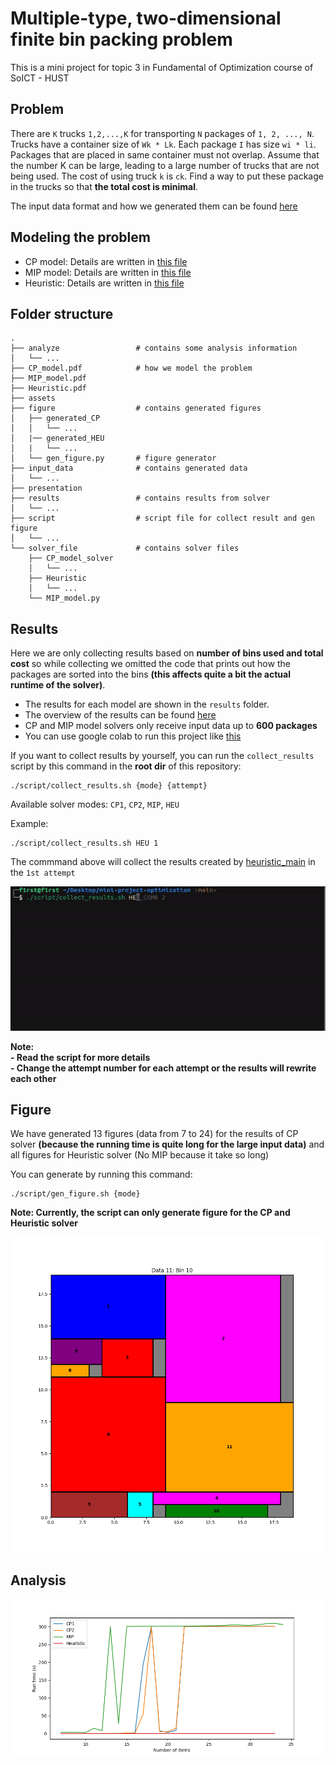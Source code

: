 # Multiple-type, two-dimensional finite bin packing problem
This is a mini project for topic 3 in Fundamental of Optimization course of SoICT - HUST
## Problem
There are `K` trucks `1,2,...,K` for transporting `N` packages of `1, 2, ..., N`. Trucks have a container size of `Wk * Lk`. Each package `I` has size `wi * li`. Packages that are placed in same container must not overlap. Assume that the number K can be large, leading to a large number of trucks that are not being used. The cost of using truck `k` is `ck`. Find a way to put these package in the trucks so that **the total cost is minimal**.  

The input data format and how we generated them can be found [here](./input_data/README.md) 

## Modeling the problem
- CP model: Details are written in [this file](CP_model.pdf)
- MIP model: Details are written in [this file](MIP_model.pdf)
- Heuristic: Details are written in [this file](Heuristic.pdf)

## Folder structure
```
.
├── analyze                 # contains some analysis information
│   └── ...
├── CP_model.pdf            # how we model the problem
├── MIP_model.pdf
├── Heuristic.pdf
├── assets
├── figure                  # contains generated figures
│   ├── generated_CP
│   │   └── ...
│   |── generated_HEU
│   |   └── ...
│   └── gen_figure.py       # figure generator
├── input_data              # contains generated data
│   └── ...
├── presentation
├── results                 # contains results from solver
│   └── ...
├── script                  # script file for collect result and gen figure
│   └── ...
└── solver_file             # contains solver files
    ├── CP_model_solver
    │   └── ...
    ├── Heuristic
    │   └── ...
    └── MIP_model.py
```

## Results
Here we are only collecting results based on **number of bins used and total cost** so while collecting we omitted the code that prints out how the packages are sorted into the bins **(this affects quite a bit the actual runtime of the solver)**.
- The results for each model are shown in the `results` folder.
- The overview of the results can be found [here](./results/results.pdf)
- CP and MIP model solvers only receive input data up to **600 packages**   
- You can use google colab to run this project like [this](https://colab.research.google.com/drive/1ouxqr2eeJTfJou74Oxw4Syih_zFGgm2p?usp=sharing)    

If you want to collect results by yourself, you can run the `collect_results` script by this command in the **root dir** of this repository:
```
./script/collect_results.sh {mode} {attempt}
```
Available solver modes: `CP1`, `CP2`, `MIP`, `HEU`

Example:
```
./script/collect_results.sh HEU 1
```  
The commmand above will collect the results created by [heuristic_main](/solver_file/Heuristic/) in the `1st attempt`     
  
![Example](./assets/example.gif)  
  
**Note:**   
**- Read the script for more details**  
**- Change the attempt number for each attempt or the results will rewrite each other**
## Figure
We have generated 13 figures (data from 7 to 24) for the results of CP solver **(because the running time is quite long for the large input data)** and all figures for Heuristic solver (No MIP because it take so long)    
  
You can generate by running this command:  
```
./script/gen_figure.sh {mode}
```
**Note: Currently, the script can only generate figure for the CP and Heuristic solver** 
  
![Example](./figure/generated_CP/0011/bin_10.png)  


## Analysis

![Example](./analyze/compare_run_time_all_first_25_test.png)
